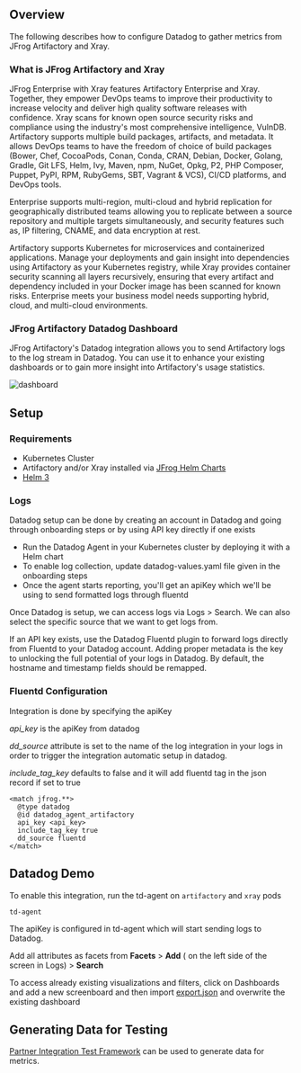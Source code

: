 

## Overview
The following describes how to configure Datadog to gather metrics from JFrog Artifactory and Xray.

### What is JFrog Artifactory and Xray
JFrog Enterprise with Xray features Artifactory Enterprise and Xray. Together, they empower DevOps teams to improve their productivity to increase velocity and deliver high quality software releases with confidence. Xray scans for known open source security risks and compliance using the industry's most comprehensive intelligence, VulnDB.
Artifactory supports multiple build packages, artifacts, and metadata. It allows DevOps teams to have the freedom of choice of build packages (Bower, Chef, CocoaPods, Conan, Conda, CRAN, Debian, Docker, Golang, Gradle, Git LFS, Helm, Ivy, Maven, npm, NuGet, Opkg, P2, PHP Composer, Puppet, PyPI, RPM, RubyGems, SBT, Vagrant & VCS), CI/CD platforms, and DevOps tools.

Enterprise supports multi-region, multi-cloud and hybrid replication for geographically distributed teams allowing you to replicate between a source repository and multiple targets simultaneously, and security features such as, IP filtering, CNAME, and data encryption at rest.

Artifactory supports Kubernetes for microservices and containerized applications. Manage your deployments and gain insight into dependencies using Artifactory as your Kubernetes registry, while Xray provides container security scanning all layers recursively, ensuring that every artifact and dependency included in your Docker image has been scanned for known risks. Enterprise meets your business model needs supporting hybrid, cloud, and multi-cloud environments.

### JFrog Artifactory Datadog Dashboard
JFrog Artifactory's Datadog integration allows you to send Artifactory logs to the log stream in Datadog. You can use it to enhance your existing dashboards or to gain more insight into Artifactory's usage statistics.

![dashboard][3]


## Setup

### Requirements

* Kubernetes Cluster
* Artifactory and/or Xray installed via [JFrog Helm Charts][1]
* [Helm 3][2]

### Logs

Datadog setup can be done by creating an account in Datadog and going through onboarding steps or by using API key directly if one exists

* Run the Datadog Agent in your Kubernetes cluster by deploying it with a Helm chart
* To enable log collection, update datadog-values.yaml file given in the onboarding steps
* Once the agent starts reporting, you'll get an apiKey which we'll be using to send formatted logs through fluentd

Once Datadog is setup, we can access logs via Logs > Search. We can also select the specific source that we want to get logs from.

If an API key exists, use the Datadog Fluentd plugin to forward logs directly from Fluentd to your Datadog account. 
Adding proper metadata is the key to unlocking the full potential of your logs in Datadog. By default, the hostname and timestamp fields should be remapped.

### Fluentd Configuration

Integration is done by specifying the apiKey

_api_key_ is the apiKey from datadog

_dd_source_ attribute is set to the name of the log integration in your logs in order to trigger the integration automatic setup in datadog.

_include_tag_key_ defaults to false and it will add fluentd tag in the json record if set to true

```
<match jfrog.**>
  @type datadog
  @id datadog_agent_artifactory
  api_key <api_key>
  include_tag_key true
  dd_source fluentd
</match>
```

## Datadog Demo

To enable this integration, run the td-agent on `artifactory` and `xray` pods

``` 
td-agent
```

The apiKey is configured in td-agent which will start sending logs to Datadog. 

Add all attributes as facets from **Facets** > **Add** ( on the left side of the screen in Logs) > **Search**

To access already existing visualizations and filters, click on Dashboards and add a new screenboard and then import [export.json](https://github.com/jfrog/log-analytics/blob/master/datadog/export.json) and overwrite the existing dashboard

## Generating Data for Testing
[Partner Integration Test Framework](https://github.com/jfrog/partner-integration-tests) can be used to generate data for metrics.


[1]: https://github.com/jfrog/charts
[2]: https://helm.sh/
[3]: https://raw.githubusercontent.com/DataDog/integrations-extras/master/jfrog_platform/images/dashboard.png
